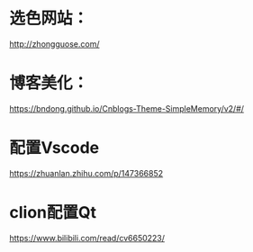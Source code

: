 # 选色网站：
http://zhongguose.com/
# 博客美化：
https://bndong.github.io/Cnblogs-Theme-SimpleMemory/v2/#/
# 配置Vscode
https://zhuanlan.zhihu.com/p/147366852
# clion配置Qt
https://www.bilibili.com/read/cv6650223/
